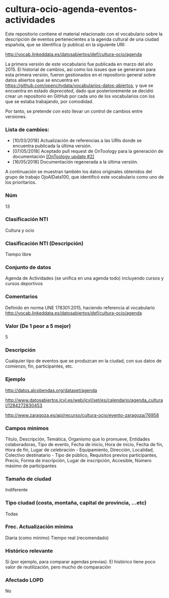 # cultura-ocio-agenda-eventos-actividades
Este repositorio contiene el material relacionado con el vocabulario sobre  la descripción de eventos pertenecientes a la agenda cultural de una ciudad española, que se identifica (y publica) en la siguiente URI:

http://vocab.linkeddata.es/datosabiertos/def/cultura-ocio/agenda

La primera versión de este vocabulario fue publicada en marzo del año 2015. El historial de cambios, así como los issues que se generaron para esta primera versión, fueron gestionados en el repositorio general sobre datos abiertos que se encuentra en https://github.com/opencitydata/vocabularios-datos-abiertos, y que se encuentra en estado *deprecated*, dado que posterioremente se decidió crear un repositorio en GitHub por cada uno de los vocabularios con los que se estaba trabajando, por comodidad.

Por tanto, se pretende con esto llevar un control de cambios entre versiones.

### Lista de cambios:
* [10/03/2018] Actualización de referencias a las URIs donde se encuentra publicada la última versión.
* [07/05/2018] Aceptado pull request de OnToology para la generación de documentación [[OnToology update #2]](https://github.com/opencitydata/cultura-ocio-agenda-eventos-actividades/pull/2)
* [16/05/2018] Documentación regenerada a la última versión.

A continuación se muestran también los datos originales obtenidos del grupo de trabajo OjoAlData100, que identificó este vocabulario como uno de los prioritarios.

### Núm
13
### Clasificación NTI
Cultura y ocio
### Clasificación NTI (Descripción)
Tiempo libre
### Conjunto de datos
Agenda de Actividades (se unifica en una agenda todo) incluyendo cursos y cursos deportivos
### Comentarios
Definido en norma UNE 178301:2015, haciendo referencia al vocabulario http://vocab.linkeddata.es/datosabiertos/def/cultura-ocio/agenda
### Valor (De 1 peor a 5 mejor)
5
### Descripción
Cualquier tipo de eventos que se produzcan en la ciudad, con sus datos de comienzo, fin, participantes, etc.
### Ejemplo
http://datos.alcobendas.org/dataset/agenda
 
 http://www.datosabiertos.jcyl.es/web/jcyl/set/es/calendario/agenda_cultural/1284272830453
 
 http://www.zaragoza.es/api/recurso/cultura-ocio/evento-zaragoza/76958
### Campos minimos
Título, Descripción, Temática, Organismo que lo promueve, Entidades colaboradoras, Tipo de evento, Fecha de inicio, Hora de inicio, Fecha de fin, Hora de fin, Lugar de celebración - Equipamiento, Dirección, Localidad, Colectivo destinatario - Tipo de público, Requisitos previos participantes, Precio, Forma de inscripción, Lugar de inscripción, Accesible, Número máximo de participantes
### Tamaño de ciudad
Indiferente
### Tipo ciudad (costa, montaña, capital de provincia, …etc)
Todas
### Frec. Actualización minima
Diaria (como mínimo)
Tiempo real (recomendado)
### Histórico relevante
Sí (por ejemplo, para comparar agendas previas). El histórico tiene poco valor de reutilización, pero mucho de comparación
### Afectado LOPD
No
